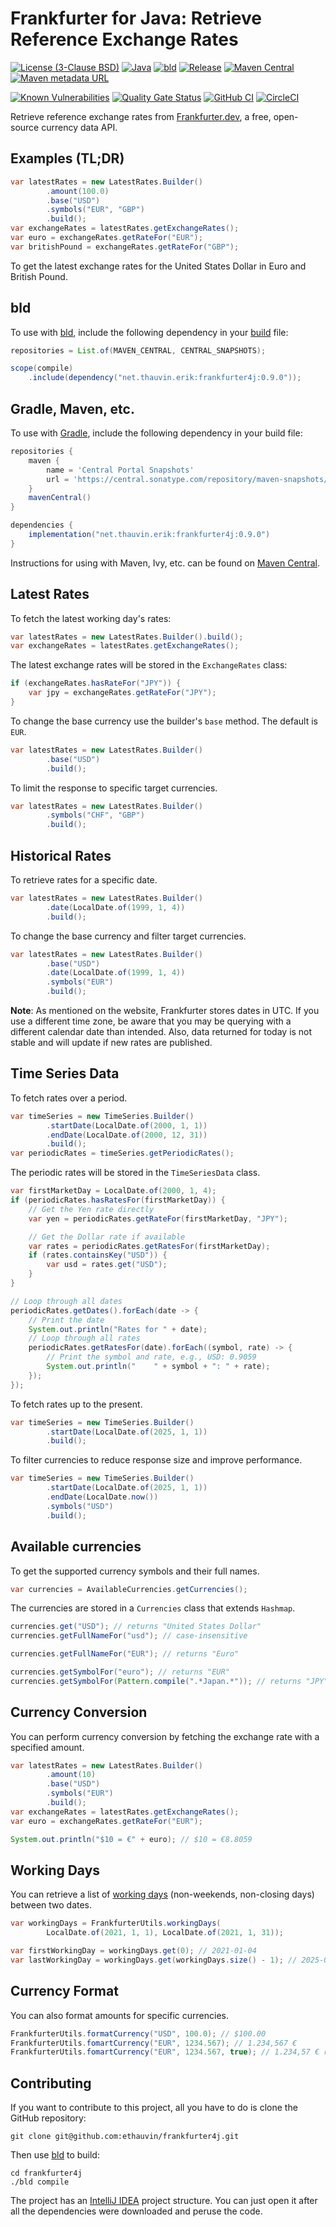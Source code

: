 # Frankfurter for Java: Retrieve Reference Exchange Rates

[![License (3-Clause BSD)](https://img.shields.io/badge/license-BSD%203--Clause-blue.svg?style=flat-square)](http://opensource.org/licenses/BSD-3-Clause)
[![Java](https://img.shields.io/badge/java-17%2B-blue)](https://www.oracle.com/java/technologies/javase/jdk17-archive-downloads.html)
[![bld](https://img.shields.io/badge/2.2.1-FA9052?label=bld&labelColor=2392FF)](https://rife2.com/bld)
[![Release](https://img.shields.io/github/release/ethauvin/frankfurter4j.svg)](https://github.com/ethauvin/frankfurter4j/releases/latest)
[![Maven Central](https://img.shields.io/maven-central/v/net.thauvin.erik./frankfurter.svg?color=blue)](https://central.sonatype.com/artifact/net.thauvin.erik/frankfurter4j)
[![Maven metadata URL](https://img.shields.io/maven-metadata/v?metadataUrl=https%3A%2F%2Fcentral.sonatype.com%2Frepository%2Fmaven-snapshots%2Fnet%2Fthauvin%2Ferik%2Ffrankfurter4j%2Fmaven-metadata.xml&label=snapshot)](https://github.com/ethauvin/frankfurter4j/packages/2561141/versions)

[![Known Vulnerabilities](https://snyk.io/test/github/ethauvin/frankfurter4j/badge.svg?targetFile=pom.xml)](https://snyk.io/test/github/ethauvin/frankfurter4j?targetFile=pom.xml)
[![Quality Gate Status](https://sonarcloud.io/api/project_badges/measure?project=ethauvin_frankfurter4j&metric=alert_status)](https://sonarcloud.io/summary/new_code?id=ethauvin_frankfurter4j)
[![GitHub CI](https://github.com/ethauvin/frankfurter4j/actions/workflows/bld.yml/badge.svg)](https://github.com/ethauvin/frankfurter4j/actions/workflows/bld.yml)
[![CircleCI](https://circleci.com/gh/ethauvin/frankfurter4j/tree/main.svg?style=shield)](https://circleci.com/gh/ethauvin/frankfurter4j/tree/main)

Retrieve reference exchange rates from [Frankfurter.dev](https://frankfurter.dev/), a free, open-source currency data
API.

## Examples (TL;DR)

```java
var latestRates = new LatestRates.Builder()
        .amount(100.0)
        .base("USD")
        .symbols("EUR", "GBP")
        .build();
var exchangeRates = latestRates.getExchangeRates();
var euro = exchangeRates.getRateFor("EUR");
var britishPound = exchangeRates.getRateFor("GBP");
```

To get the latest exchange rates for the United States Dollar in Euro and British Pound.

## bld

To use with [bld](https://rife2.com/bld), include the following dependency in
your [build](https://github.com/ethauvin/frankfurter4j/blob/master/examples/src/bld/java/com/example/Frankfurter4jExample.java)
file:

```java
repositories = List.of(MAVEN_CENTRAL, CENTRAL_SNAPSHOTS);

scope(compile)
    .include(dependency("net.thauvin.erik:frankfurter4j:0.9.0"));
```

## Gradle, Maven, etc.

To use with [Gradle](https://gradle.org/), include the following dependency in your build file:

```gradle
repositories {
    maven {
        name = 'Central Portal Snapshots'
        url = 'https://central.sonatype.com/repository/maven-snapshots/'
    }
    mavenCentral()
}

dependencies {
    implementation("net.thauvin.erik:frankfurter4j:0.9.0")
}
```

Instructions for using with Maven, Ivy, etc. can be found
on [Maven Central](https://search.maven.org/search?q=g:%22net.thauvin.erik%22%20AND%20a:%22frankfurter4j%22).

## Latest Rates

To fetch the latest working day's rates:

```java
var latestRates = new LatestRates.Builder().build();
var exchangeRates = latestRates.getExchangeRates();
```

The latest exchange rates will be stored in the `ExchangeRates` class:

```java
if (exchangeRates.hasRateFor("JPY")) {
    var jpy = exchangeRates.getRateFor("JPY");
}
```

To change the base currency use the builder's `base` method. The default is `EUR`.

```java
var latestRates = new LatestRates.Builder()
        .base("USD")
        .build();
```

To limit the response to specific target currencies.

```java
var latestRates = new LatestRates.Builder()
        .symbols("CHF", "GBP")
        .build();
```

## Historical Rates

To retrieve rates for a specific date.

```java
var latestRates = new LatestRates.Builder()
        .date(LocalDate.of(1999, 1, 4))
        .build();
```

To change the base currency and filter target currencies.

```java
var latestRates = new LatestRates.Builder()
        .base("USD")
        .date(LocalDate.of(1999, 1, 4))
        .symbols("EUR")
        .build();
```

**Note**: As mentioned on the website, Frankfurter stores dates in UTC. If you use a different time zone, be aware that
you may be querying with a different calendar date than intended. Also, data returned for today is not stable and will
update if new rates are published.

## Time Series Data

To fetch rates over a period.

```java
var timeSeries = new TimeSeries.Builder()
        .startDate(LocalDate.of(2000, 1, 1))
        .endDate(LocalDate.of(2000, 12, 31))
        .build();
var periodicRates = timeSeries.getPeriodicRates();

```

The periodic rates will be stored in the `TimeSeriesData` class.

```java
var firstMarketDay = LocalDate.of(2000, 1, 4);
if (periodicRates.hasRatesFor(firstMarketDay)) {
    // Get the Yen rate directly
    var yen = periodicRates.getRateFor(firstMarketDay, "JPY");

    // Get the Dollar rate if available
    var rates = periodicRates.getRatesFor(firstMarketDay);
    if (rates.containsKey("USD")) {
        var usd = rates.get("USD");
    }
}

// Loop through all dates
periodicRates.getDates().forEach(date -> {
    // Print the date
    System.out.println("Rates for " + date);
    // Loop through all rates
    periodicRates.getRatesFor(date).forEach((symbol, rate) -> {
        // Print the symbol and rate, e.g., USD: 0.9059
        System.out.println("    " + symbol + ": " + rate); 
    });
});
```

To fetch rates up to the present.

```java
var timeSeries = new TimeSeries.Builder()
        .startDate(LocalDate.of(2025, 1, 1))
        .build();
```

To filter currencies to reduce response size and improve performance.

```java
var timeSeries = new TimeSeries.Builder()
        .startDate(LocalDate.of(2025, 1, 1))
        .endDate(LocalDate.now())
        .symbols("USD")
        .build();
```

## Available currencies

To get the supported currency symbols and their full names.

```java
var currencies = AvailableCurrencies.getCurrencies();
```

The currencies are stored in a `Currencies` class that extends `Hashmap`.

```java
currencies.get("USD"); // returns "United States Dollar"
currencies.getFullNameFor("usd"); // case-insensitive

currencies.getFullNameFor("EUR"); // returns "Euro"

currencies.getSymbolFor("euro"); // returns "EUR"
currencies.getSymbolFor(Pattern.compile(".*Japan.*")); // returns "JPY"
```

## Currency Conversion

You can perform currency conversion by fetching the exchange rate with a specified amount.

```java
var latestRates = new LatestRates.Builder()
        .amount(10)
        .base("USD")
        .symbols("EUR")
        .build();
var exchangeRates = latestRates.getExchangeRates();
var euro = exchangeRates.getRateFor("EUR");

System.out.println("$10 = €" + euro); // $10 = €8.8059

```

## Working Days

You can retrieve a list of [working days](https://www.ecb.europa.eu/stats/policy_and_exchange_rates/euro_reference_exchange_rates/html/index.en.html)
(non-weekends, non-closing days) between two dates.

```java
var workingDays = FrankfurterUtils.workingDays(
        LocalDate.of(2021, 1, 1), LocalDate.of(2021, 1, 31));

var firstWorkingDay = workingDays.get(0); // 2021-01-04
var lastWorkingDay = workingDays.get(workingDays.size() - 1); // 2025-01-29
```
## Currency Format

You can also format amounts for specific currencies.

```java
FrankfurterUtils.formatCurrency("USD", 100.0); // $100.00
FrankfurterUtils.fomartCurrency("EUR", 1234.567); // 1.234,567 €
FrankfurterUtils.fomartCurrency("EUR", 1234.567, true); // 1.234,57 € rounded
```

## Contributing

If you want to contribute to this project, all you have to do is clone the GitHub
repository:

```console
git clone git@github.com:ethauvin/frankfurter4j.git
```

Then use [bld](https://rife2.com/bld) to build:

```console
cd frankfurter4j
./bld compile
```

The project has an [IntelliJ IDEA](https://www.jetbrains.com/idea/) project structure. You can just open it after all
the dependencies were downloaded and peruse the code.
